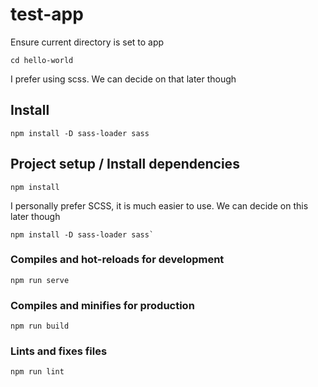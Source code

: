# test-app
Ensure current directory is set to app 
```
cd hello-world
```
I prefer using scss. We can decide on that later though
## Install
```
npm install -D sass-loader sass
```
## Project setup / Install dependencies
```
npm install
```
I personally prefer SCSS, it is much easier to use. We can decide on this later though
```
npm install -D sass-loader sass`
```

### Compiles and hot-reloads for development
```
npm run serve
```

### Compiles and minifies for production
```
npm run build
```

### Lints and fixes files
```
npm run lint
```
